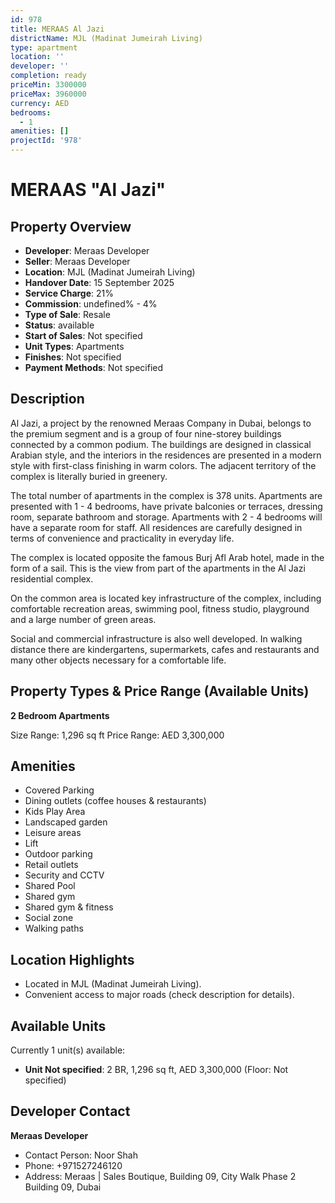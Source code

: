 ```yaml
---
id: 978
title: MERAAS Al Jazi
districtName: MJL (Madinat Jumeirah Living)
type: apartment
location: ''
developer: ''
completion: ready
priceMin: 3300000
priceMax: 3960000
currency: AED
bedrooms:
  - 1
amenities: []
projectId: '978'
---
```


# MERAAS "Al Jazi"

## Property Overview
- **Developer**: Meraas Developer
- **Seller**: Meraas Developer
- **Location**: MJL (Madinat Jumeirah Living)
- **Handover Date**: 15 September 2025
- **Service Charge**: 21%
- **Commission**: undefined% - 4%
- **Type of Sale**: Resale
- **Status**: available
- **Start of Sales**: Not specified
- **Unit Types**: Apartments
- **Finishes**: Not specified
- **Payment Methods**: Not specified

## Description
Al Jazi, a project by the renowned Meraas Company in Dubai, belongs to the premium segment and is a group of four nine-storey buildings connected by a common podium. The buildings are designed in classical Arabian style, and the interiors in the residences are presented in a modern style with first-class finishing in warm colors. The adjacent territory of the complex is literally buried in greenery.

The total number of apartments in the complex is 378 units. Apartments are presented with 1 - 4 bedrooms, have private balconies or terraces, dressing room, separate bathroom and storage. Apartments with 2 - 4 bedrooms will have a separate room for staff. All residences are carefully designed in terms of convenience and practicality in everyday life. 

 The complex is located opposite the famous Burj Afl Arab hotel, made in the form of a sail. This is the view from part of the apartments in the Al Jazi residential complex.

On the common area is located key infrastructure of the complex, including comfortable recreation areas, swimming pool, fitness studio, playground and a large number of green areas.

Social and commercial infrastructure is also well developed. In walking distance there are kindergartens, supermarkets, cafes and restaurants and many other objects necessary for a comfortable life.

## Property Types & Price Range (Available Units)
**2 Bedroom Apartments**

Size Range: 1,296 sq ft
Price Range: AED 3,300,000

## Amenities
- Covered Parking
- Dining outlets  (coffee houses & restaurants)
- Kids Play Area
- Landscaped garden
- Leisure areas
- Lift
- Outdoor parking
- Retail outlets
- Security and CCTV
- Shared Pool
- Shared gym
- Shared gym & fitness
- Social zone
- Walking paths

## Location Highlights
- Located in MJL (Madinat Jumeirah Living).
- Convenient access to major roads (check description for details).

## Available Units
Currently 1 unit(s) available:
- **Unit Not specified**: 2 BR, 1,296 sq ft, AED 3,300,000 (Floor: Not specified)

## Developer Contact
**Meraas Developer**
- Contact Person: Noor Shah
- Phone: +971527246120
- Address: Meraas | Sales Boutique, Building 09, City Walk Phase 2 Building 09, Dubai
